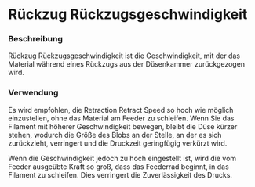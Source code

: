 Rückzug Rückzugsgeschwindigkeit
====
### **Beschreibung**
Rückzug Rückzugsgeschwindigkeit ist die Geschwindigkeit, mit der das Material während eines Rückzugs aus der Düsenkammer zurückgezogen wird.

### **Verwendung**
Es wird empfohlen, die Retraction Retract Speed so hoch wie möglich einzustellen, ohne das Material am Feeder zu schleifen. Wenn Sie das Filament mit höherer Geschwindigkeit bewegen, bleibt die Düse kürzer stehen, wodurch die Größe des Blobs an der Stelle, an der es sich zurückzieht, verringert und die Druckzeit geringfügig verkürzt wird.

Wenn die Geschwindigkeit jedoch zu hoch eingestellt ist, wird die vom Feeder ausgeübte Kraft so groß, dass das Feederrad beginnt, in das Filament zu schleifen. Dies verringert die Zuverlässigkeit des Drucks.